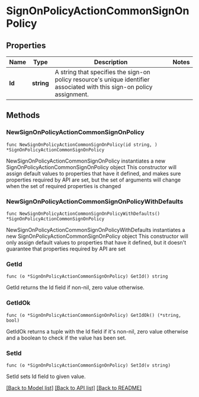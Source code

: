 # SignOnPolicyActionCommonSignOnPolicy

## Properties

Name | Type | Description | Notes
------------ | ------------- | ------------- | -------------
**Id** | **string** | A string that specifies the sign-on policy resource&#39;s unique identifier associated with this sign-on policy assignment. | 

## Methods

### NewSignOnPolicyActionCommonSignOnPolicy

`func NewSignOnPolicyActionCommonSignOnPolicy(id string, ) *SignOnPolicyActionCommonSignOnPolicy`

NewSignOnPolicyActionCommonSignOnPolicy instantiates a new SignOnPolicyActionCommonSignOnPolicy object
This constructor will assign default values to properties that have it defined,
and makes sure properties required by API are set, but the set of arguments
will change when the set of required properties is changed

### NewSignOnPolicyActionCommonSignOnPolicyWithDefaults

`func NewSignOnPolicyActionCommonSignOnPolicyWithDefaults() *SignOnPolicyActionCommonSignOnPolicy`

NewSignOnPolicyActionCommonSignOnPolicyWithDefaults instantiates a new SignOnPolicyActionCommonSignOnPolicy object
This constructor will only assign default values to properties that have it defined,
but it doesn't guarantee that properties required by API are set

### GetId

`func (o *SignOnPolicyActionCommonSignOnPolicy) GetId() string`

GetId returns the Id field if non-nil, zero value otherwise.

### GetIdOk

`func (o *SignOnPolicyActionCommonSignOnPolicy) GetIdOk() (*string, bool)`

GetIdOk returns a tuple with the Id field if it's non-nil, zero value otherwise
and a boolean to check if the value has been set.

### SetId

`func (o *SignOnPolicyActionCommonSignOnPolicy) SetId(v string)`

SetId sets Id field to given value.



[[Back to Model list]](../README.md#documentation-for-models) [[Back to API list]](../README.md#documentation-for-api-endpoints) [[Back to README]](../README.md)


